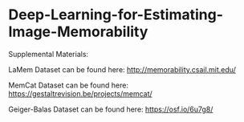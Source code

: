 # Deep-Learning-for-Estimating-Image-Memorability
Supplemental Materials:

LaMem Dataset can be found here: http://memorability.csail.mit.edu/

MemCat Dataset can be found here: https://gestaltrevision.be/projects/memcat/

Geiger-Balas Dataset can be found here: https://osf.io/6u7g8/
